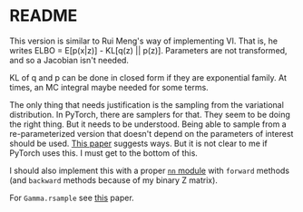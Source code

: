 # README

This version is similar to Rui Meng's way of implementing VI.
That is, he writes ELBO = E[p(x|z)] - KL[q(z) || p(z)].
Parameters are not transformed, and so a Jacobian isn't needed.

KL of q and p can be done in closed form if they are exponential
family. At times, an MC integral maybe needed for some terms.

The only thing that needs justification is the sampling from the variational
distribution. In PyTorch, there are samplers for that. They seem to be doing
the right thing. But it needs to be understood. Being able to sample from a
re-parameterized version that doesn't depend on the parameters of interest
should be used. [This paper][1] suggests ways. But it is not clear to me if
PyTorch uses this. I must get to the bottom of this.

I should also implement this with a proper [`nn` module][3] with `forward`
methods (and `backward` methods because of my binary Z matrix).

For `Gamma.rsample` see [this][4] paper.

[1]: https://arxiv.org/pdf/1806.01851.pdf
[2]: https://pytorch.org/docs/stable/distributions.html#gamma
[3]: https://pytorch.org/docs/stable/nn.html
[4]: https://arxiv.org/pdf/1806.01851.pdf
